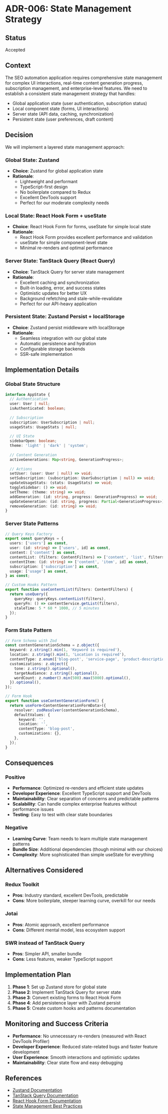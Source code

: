 # ADR-006: State Management Strategy

## Status
Accepted

## Context
The SEO automation application requires comprehensive state management for complex UI interactions, real-time content generation progress, subscription management, and enterprise-level features. We need to establish a consistent state management strategy that handles:

- Global application state (user authentication, subscription status)
- Local component state (forms, UI interactions)
- Server state (API data, caching, synchronization)
- Persistent state (user preferences, draft content)

## Decision
We will implement a layered state management approach:

### Global State: Zustand
- **Choice**: Zustand for global application state
- **Rationale**: 
  - Lightweight and performant
  - TypeScript-first design
  - No boilerplate compared to Redux
  - Excellent DevTools support
  - Perfect for our moderate complexity needs

### Local State: React Hook Form + useState
- **Choice**: React Hook Form for forms, useState for simple local state
- **Rationale**:
  - React Hook Form provides excellent performance and validation
  - useState for simple component-level state
  - Minimal re-renders and optimal performance

### Server State: TanStack Query (React Query)
- **Choice**: TanStack Query for server state management
- **Rationale**:
  - Excellent caching and synchronization
  - Built-in loading, error, and success states
  - Optimistic updates for better UX
  - Background refetching and stale-while-revalidate
  - Perfect for our API-heavy application

### Persistent State: Zustand Persist + localStorage
- **Choice**: Zustand persist middleware with localStorage
- **Rationale**:
  - Seamless integration with our global state
  - Automatic persistence and hydration
  - Configurable storage backends
  - SSR-safe implementation

## Implementation Details

### Global State Structure
```typescript
interface AppState {
  // Authentication
  user: User | null;
  isAuthenticated: boolean;
  
  // Subscription
  subscription: UserSubscription | null;
  usageStats: UsageStats | null;
  
  // UI State
  sidebarOpen: boolean;
  theme: 'light' | 'dark' | 'system';
  
  // Content Generation
  activeGenerations: Map<string, GenerationProgress>;
  
  // Actions
  setUser: (user: User | null) => void;
  setSubscription: (subscription: UserSubscription | null) => void;
  updateUsageStats: (stats: UsageStats) => void;
  toggleSidebar: () => void;
  setTheme: (theme: string) => void;
  addGeneration: (id: string, progress: GenerationProgress) => void;
  updateGeneration: (id: string, progress: Partial<GenerationProgress>) => void;
  removeGeneration: (id: string) => void;
}
```

### Server State Patterns
```typescript
// Query Keys Factory
export const queryKeys = {
  users: ['users'] as const,
  user: (id: string) => ['users', id] as const,
  content: ['content'] as const,
  contentList: (filters: ContentFilters) => ['content', 'list', filters] as const,
  contentItem: (id: string) => ['content', 'item', id] as const,
  subscription: ['subscription'] as const,
  usage: ['usage'] as const,
} as const;

// Custom Hooks Pattern
export function useContentList(filters: ContentFilters) {
  return useQuery({
    queryKey: queryKeys.contentList(filters),
    queryFn: () => contentService.getList(filters),
    staleTime: 5 * 60 * 1000, // 5 minutes
  });
}
```

### Form State Pattern
```typescript
// Form Schema with Zod
const contentGenerationSchema = z.object({
  keyword: z.string().min(1, 'Keyword is required'),
  location: z.string().min(1, 'Location is required'),
  contentType: z.enum(['blog-post', 'service-page', 'product-description']),
  customizations: z.object({
    tone: z.string().optional(),
    targetAudience: z.string().optional(),
    wordCount: z.number().min(500).max(5000).optional(),
  }).optional(),
});

// Form Hook
export function useContentGenerationForm() {
  return useForm<ContentGenerationFormData>({
    resolver: zodResolver(contentGenerationSchema),
    defaultValues: {
      keyword: '',
      location: '',
      contentType: 'blog-post',
      customizations: {},
    },
  });
}
```

## Consequences

### Positive
- **Performance**: Optimized re-renders and efficient state updates
- **Developer Experience**: Excellent TypeScript support and DevTools
- **Maintainability**: Clear separation of concerns and predictable patterns
- **Scalability**: Can handle complex enterprise features without performance issues
- **Testing**: Easy to test with clear state boundaries

### Negative
- **Learning Curve**: Team needs to learn multiple state management patterns
- **Bundle Size**: Additional dependencies (though minimal with our choices)
- **Complexity**: More sophisticated than simple useState for everything

## Alternatives Considered

### Redux Toolkit
- **Pros**: Industry standard, excellent DevTools, predictable
- **Cons**: More boilerplate, steeper learning curve, overkill for our needs

### Jotai
- **Pros**: Atomic approach, excellent performance
- **Cons**: Different mental model, less ecosystem support

### SWR instead of TanStack Query
- **Pros**: Simpler API, smaller bundle
- **Cons**: Less features, weaker TypeScript support

## Implementation Plan

1. **Phase 1**: Set up Zustand store for global state
2. **Phase 2**: Implement TanStack Query for server state
3. **Phase 3**: Convert existing forms to React Hook Form
4. **Phase 4**: Add persistence layer with Zustand persist
5. **Phase 5**: Create custom hooks and patterns documentation

## Monitoring and Success Criteria

- **Performance**: No unnecessary re-renders (measured with React DevTools Profiler)
- **Developer Experience**: Reduced state-related bugs and faster feature development
- **User Experience**: Smooth interactions and optimistic updates
- **Maintainability**: Clear state flow and easy debugging

## References
- [Zustand Documentation](https://github.com/pmndrs/zustand)
- [TanStack Query Documentation](https://tanstack.com/query/latest)
- [React Hook Form Documentation](https://react-hook-form.com/)
- [State Management Best Practices](https://kentcdodds.com/blog/application-state-management-with-react)
